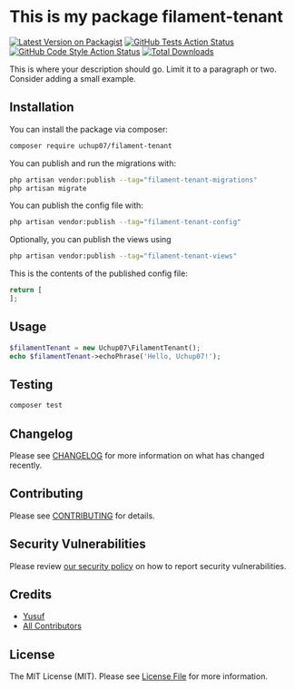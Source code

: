 # This is my package filament-tenant

[![Latest Version on Packagist](https://img.shields.io/packagist/v/uchup07/filament-tenant.svg?style=flat-square)](https://packagist.org/packages/uchup07/filament-tenant)
[![GitHub Tests Action Status](https://img.shields.io/github/actions/workflow/status/uchup07/filament-tenant/run-tests.yml?branch=main&label=tests&style=flat-square)](https://github.com/uchup07/filament-tenant/actions?query=workflow%3Arun-tests+branch%3Amain)
[![GitHub Code Style Action Status](https://img.shields.io/github/actions/workflow/status/uchup07/filament-tenant/fix-php-code-styling.yml?branch=main&label=code%20style&style=flat-square)](https://github.com/uchup07/filament-tenant/actions?query=workflow%3A"Fix+PHP+code+styling"+branch%3Amain)
[![Total Downloads](https://img.shields.io/packagist/dt/uchup07/filament-tenant.svg?style=flat-square)](https://packagist.org/packages/uchup07/filament-tenant)



This is where your description should go. Limit it to a paragraph or two. Consider adding a small example.

## Installation

You can install the package via composer:

```bash
composer require uchup07/filament-tenant
```

You can publish and run the migrations with:

```bash
php artisan vendor:publish --tag="filament-tenant-migrations"
php artisan migrate
```

You can publish the config file with:

```bash
php artisan vendor:publish --tag="filament-tenant-config"
```

Optionally, you can publish the views using

```bash
php artisan vendor:publish --tag="filament-tenant-views"
```

This is the contents of the published config file:

```php
return [
];
```

## Usage

```php
$filamentTenant = new Uchup07\FilamentTenant();
echo $filamentTenant->echoPhrase('Hello, Uchup07!');
```

## Testing

```bash
composer test
```

## Changelog

Please see [CHANGELOG](CHANGELOG.md) for more information on what has changed recently.

## Contributing

Please see [CONTRIBUTING](.github/CONTRIBUTING.md) for details.

## Security Vulnerabilities

Please review [our security policy](../../security/policy) on how to report security vulnerabilities.

## Credits

- [Yusuf](https://github.com/uchup07)
- [All Contributors](../../contributors)

## License

The MIT License (MIT). Please see [License File](LICENSE.md) for more information.
